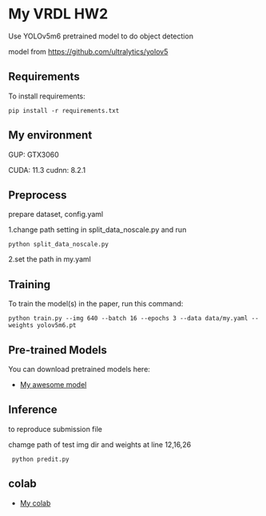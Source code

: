 
# My VRDL HW2

Use YOLOv5m6 pretrained model to do object detection

model from https://github.com/ultralytics/yolov5

## Requirements

To install requirements:

```setup
pip install -r requirements.txt
```

## My environment
GUP: GTX3060

CUDA: 11.3
cudnn: 8.2.1

## Preprocess
prepare dataset, config.yaml

1.change path setting in split_data_noscale.py and run
```data split
python split_data_noscale.py
```
2.set the path in my.yaml

## Training

To train the model(s) in the paper, run this command:

```train
python train.py --img 640 --batch 16 --epochs 3 --data data/my.yaml --weights yolov5m6.pt
```

## Pre-trained Models

You can download pretrained models here:

- [My awesome model](https://drive.google.com/file/d/1bKORMAP306sk5m_d4swgeMfaHC3bUoBv/view?usp=sharing) 


## Inference
to reproduce submission file

chamge path of test img dir and weights at line 12,16,26

```Inference
 python predit.py
```

## colab

- [My colab](https://colab.research.google.com/drive/1vVYgnGcdu5aO37yeromgRU38csBUziJG?usp=sharing) 



